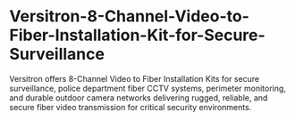 # Versitron-8-Channel-Video-to-Fiber-Installation-Kit-for-Secure-Surveillance
Versitron offers 8-Channel Video to Fiber Installation Kits for secure surveillance, police department fiber CCTV systems, perimeter monitoring, and durable outdoor camera networks delivering rugged, reliable, and secure fiber video transmission for critical security environments.
